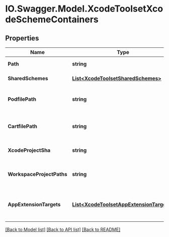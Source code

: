 # IO.Swagger.Model.XcodeToolsetXcodeSchemeContainers
## Properties

Name | Type | Description | Notes
------------ | ------------- | ------------- | -------------
**Path** | **string** | Path to project | 
**SharedSchemes** | [**List&lt;XcodeToolsetSharedSchemes&gt;**](XcodeToolsetSharedSchemes.md) | Project schemes | 
**PodfilePath** | **string** | Path to CocoaPods file, if present | [optional] 
**CartfilePath** | **string** | Path to Carthage file, if present | [optional] 
**XcodeProjectSha** | **string** | repo object Id of the pbxproject | [optional] 
**WorkspaceProjectPaths** | **string** | Related projects paths for xcworkspace | [optional] 
**AppExtensionTargets** | [**List&lt;XcodeToolsetAppExtensionTargets&gt;**](XcodeToolsetAppExtensionTargets.md) | Information regarding project app extensions, if present | [optional] 

[[Back to Model list]](../README.md#documentation-for-models) [[Back to API list]](../README.md#documentation-for-api-endpoints) [[Back to README]](../README.md)

